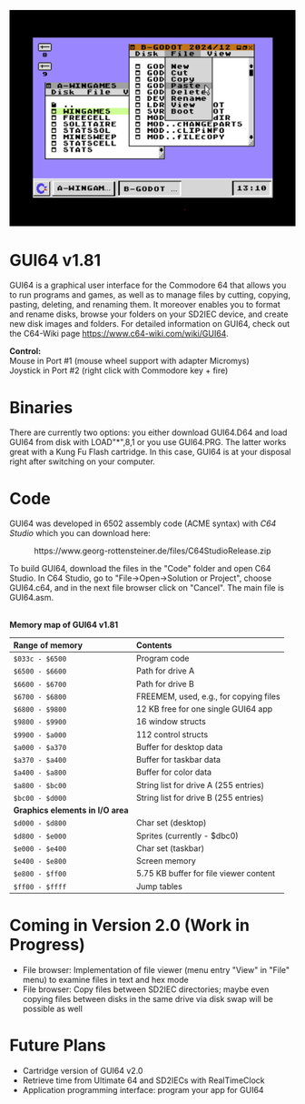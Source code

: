 ![alt text](https://github.com/WebFritzi/GUI64/blob/main/GUI64.png)

# GUI64 v1.81
GUI64 is a graphical user interface for the Commodore 64 that allows you to run programs and games, as well as to manage files by cutting, copying, pasting, deleting, and renaming them. It moreover enables you to format and rename disks, browse your folders on your SD2IEC device, and create new disk images and folders. For detailed information on GUI64, check out the C64-Wiki page https://www.c64-wiki.com/wiki/GUI64.

**Control:**<br>
Mouse in Port #1 (mouse wheel support with adapter Micromys)<br>
Joystick in Port #2 (right click with Commodore key + fire)

# Binaries
There are currently two options: you either download GUI64.D64 and load GUI64 from disk with LOAD"*",8,1 or you use GUI64.PRG. The latter works great with a Kung Fu Flash cartridge. In this case, GUI64 is at your disposal right after switching on your computer.

# Code
GUI64 was developed in 6502 assembly code (ACME syntax) with _C64 Studio_ which you can download here:<br>
<p align="center">https://www.georg-rottensteiner.de/files/C64StudioRelease.zip</p>
To build GUI64, download the files in the "Code" folder and open C64 Studio. In C64 Studio, go to "File->Open->Solution or Project", choose GUI64.c64, and in the next file browser click on "Cancel". The main file is GUI64.asm.<br><br>

**Memory map of GUI64 v1.81**

| Range of memory        | Contents                               |
| :---------------------- | :-------------------------------------- |
| ``$033c - $6500``      | Program code                           |
| ``$6500 - $6600``      | Path for drive A                       |
| ``$6600 - $6700``      | Path for drive B                       |
| ``$6700 - $6800``      | FREEMEM, used, e.g., for copying files |
| ``$6800 - $9800``      | 12 KB free for one single GUI64 app    |
| ``$9800 - $9900``      | 16 window structs                      |
| ``$9900 - $a000``      | 112 control structs                    |
| ``$a000 - $a370``      | Buffer for desktop data                |
| ``$a370 - $a400``      | Buffer for taskbar data                |
| ``$a400 - $a800``      | Buffer for color data                  |
| ``$a800 - $bc00``      | String list for drive A (255 entries)  |
| ``$bc00 - $d000``      | String list for drive B (255 entries)  |
| **Graphics elements in I/O area**                           |
| ``$d000 - $d800``      | Char set (desktop)                     |
| ``$d800 - $e000``      | Sprites (currently - $dbc0)            |
| ``$e000 - $e400``      | Char set (taskbar)                     |
| ``$e400 - $e800``      | Screen memory                          |
| ``$e800 - $ff00``      | 5.75 KB buffer for file viewer content |
| ``$ff00 - $ffff``      | Jump tables                            |


# Coming in Version 2.0 (Work in Progress)
* File browser: Implementation of file viewer (menu entry "View" in "File" menu) to examine files in text and hex mode
* File browser: Copy files between SD2IEC directories; maybe even copying files between disks in the same drive via disk swap will be possible as well

# Future Plans
* Cartridge version of GUI64 v2.0
* Retrieve time from Ultimate 64 and SD2IECs with RealTimeClock
* Application programming interface: program your app for GUI64
